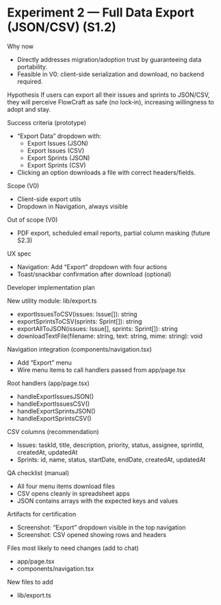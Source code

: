 # Experiment 2 — Full Data Export (JSON/CSV) (S1.2)

Why now
- Directly addresses migration/adoption trust by guaranteeing data portability.
- Feasible in V0: client-side serialization and download, no backend required.

Hypothesis
If users can export all their issues and sprints to JSON/CSV, they will perceive FlowCraft as safe (no lock‑in), increasing willingness to adopt and stay.

Success criteria (prototype)
- “Export Data” dropdown with:
  - Export Issues (JSON)
  - Export Issues (CSV)
  - Export Sprints (JSON)
  - Export Sprints (CSV)
- Clicking an option downloads a file with correct headers/fields.

Scope (V0)
- Client-side export utils
- Dropdown in Navigation, always visible

Out of scope (V0)
- PDF export, scheduled email reports, partial column masking (future S2.3)

UX spec
- Navigation: Add “Export” dropdown with four actions
- Toast/snackbar confirmation after download (optional)

Developer implementation plan

New utility module: lib/export.ts
- exportIssuesToCSV(issues: Issue[]): string
- exportSprintsToCSV(sprints: Sprint[]): string
- exportAllToJSON(issues: Issue[], sprints: Sprint[]): string
- downloadTextFile(filename: string, text: string, mime: string): void

Navigation integration (components/navigation.tsx)
- Add “Export” menu
- Wire menu items to call handlers passed from app/page.tsx

Root handlers (app/page.tsx)
- handleExportIssuesJSON()
- handleExportIssuesCSV()
- handleExportSprintsJSON()
- handleExportSprintsCSV()

CSV columns (recommendation)
- Issues: taskId, title, description, priority, status, assignee, sprintId, createdAt, updatedAt
- Sprints: id, name, status, startDate, endDate, createdAt, updatedAt

QA checklist (manual)
- All four menu items download files
- CSV opens cleanly in spreadsheet apps
- JSON contains arrays with the expected keys and values

Artifacts for certification
- Screenshot: “Export” dropdown visible in the top navigation
- Screenshot: CSV opened showing rows and headers

Files most likely to need changes (add to chat)
- app/page.tsx
- components/navigation.tsx

New files to add
- lib/export.ts

